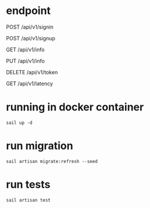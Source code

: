 # endpoint
POST /api/v1/signin

POST /api/v1/signup

GET /api/v1/info

PUT /api/v1/info

DELETE /api/v1/token

GET /api/v1/latency

# running in docker container
```
sail up -d
```

# run migration
```
sail artisan migrate:refresh --seed
```

# run tests
```
sail artisan test
```